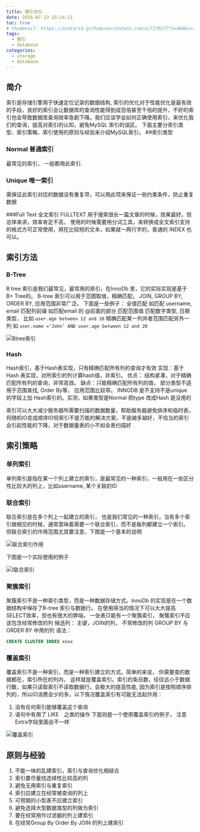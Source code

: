 ```yaml
---
title: 索引优化
date: 2016-07-13 15:14:11
toc: true
# thumbnail: https://avatars3.githubusercontent.com/u/7270177?s=460&v=4
tags:
  - 索引
  - database
categories:
  - storage
  - database
---
```


## 简介
索引是存储引擎用于快速定位记录的数据结构, 索引的优化对于性能优化是最有效的手段，良好的索引会让数据库的查询性能得到成百倍甚至千倍的提升，不好的索引也会导致数据库查询效率急剧下降。我们应该学会如何正确使用索引，来优化我们的查询，提高对索引的认知，避免MySQL 索引的误区。
下面主要分索引类型、索引策略、索引使用的原则与经验来介绍MySQL索引。
##索引类型

### Normal 普通索引
最常见的索引， 一般都用此索引.

### Unique  唯一索引
需保证此索引对应的数据没有重复项，可以用此项来保证一些约束条件，防止重复数据

###Full Text 全文索引
FULLTEXT 用于搜索很长一篇文章的时候，效果最好。但总体来讲，效率肯定不高， 使用的时候需要用分词工具，来转换成全文索引支持的格式方可正常使用，用在比较短的文本，如果就一两行字的，普通的 INDEX 也可以。

## 索引方法
###	B-Tree
B tree 索引是我们最常见，最常用的索引，在InnoDb 里，它的实际实现是基于B+ Tree的。
B-tree 索引可以用于范围取值，精确匹配， JOIN,  GROUP BY, ORDER BY, 应用范围非常广泛， 下面是一些例子：
全值匹配 如匹配 username, email
匹配列前缀 如匹配email 的 @前面的部分
匹配范围值 匹配数字类型, 日期类型， 比如  `user.age between 12 and 20`
精确匹配某一列并者范围匹配另外一列 如 `user.name =‘John’ AND user.age between 12 and 20`

![Btree索引](https://qhyxpicoss.kujiale.com/2018/12/17/LQL3LDQKAQBZOUTLAAAAAAA8_915x561.png)


###	Hash
Hash索引，基于Hash表实现，只有精确匹配所有列的查询才有效
实现：基于Hash 表实现，对所索引的列计算hash值，并索引。
优点： 结构紧凑，对于精确匹配所有列的查询，非常高效。
缺点：只能精确匹配所有列的值， 部分类型不适用于范围查找, Order By等， 应用范围比较窄。
INNODB 是不支持不是unique 的字段上加 Hash索引的。实测，如果类型是Normal 把type 改成Hash 是没用的


索引可以大大减少服务器所需要扫描的数据数量，帮助服务器避免排序和临时表，将随机IO变成顺序IO但索引不是万能的解决方案，不是越多越好，不恰当的索引会引起性能的下降，对于数据量表的小不如全表扫描好


## 索引策略	
###	单列索引
单列索引是指在某一个列上建立的索引，是最常见的一种索引，一般用在一些区分性比较大的列上，比如username, 某个关联的ID
###	联合索引
联合索引是在多个列上一起建立的索引， 也是我们常见的一种索引，当有多个索引做相交的时候，通常意味着需要一个联合索引，而不是每列都建立一个索引。
但联合索引的作用范围尤其要注意，下图是一个基本的说明

![联合索引作用](https://qhyxpicoss.kujiale.com/2018/12/17/LQLZ2NIKAQBZMZASAAAAADI8_476x398.png)

下图是一个实际使用的例子

![l联合索引](https://qhyxpicoss.kujiale.com/2018/12/17/LQL3LDQKAQBZOUTLAAAAAAI8_904x604.png)

### 聚簇索引
聚簇索引不是一种索引类型，而是一种数据存储方式。InnoDb 的实现是在一个数据结构中保存了B-tree 索引与数据行。
在使用得当的情况下可以大大提高SELECT效率，但也有很大的弊端， 一张表只能有一个聚簇索引， 聚簇索引不应该包含经常修改的列
候选列： 主键，JOIN的列， 不常修改的列 GROUP BY 与ORDER BY 中用的列
语法：
```sql
CREATE CLUSTER INDEX xxxx
```
### 覆盖索引
覆盖索引不是一种索引，而是一种索引建立的方式。简单的来说， 你需要查的数据都在，索引所在的列内， 这样就是覆盖索引。索引的条目数，往往远小于数据行数，如果只读取索引不读取数据行，会极大的提高性能, 因为索引是按照顺序排列的，所以IO消费会少的多，以下情况覆盖索引有可能无法起作用：
1. 没有任何索引能够覆盖这个查询
2. 语句中有用了 LIKE　之类的操作
下面则是一个使用覆盖索引的例子， 注意Extra字段里面会不一样

![覆盖索引](https://qhyxpicoss.kujiale.com/2018/12/17/LQLZ2NIKAQBZMZASAAAAADQ8_906x493.png)

## 原则与经验
1. 不能一味的乱建索引，索引与查询优化相结合
2. 索引要尽量找选择性比较高的列
3. 避免无用索引与重复索引
4. 索引应建立在经常被查询的列上
5. 可预期的小型表不应建立索引
6. 避免选择大型数据类型的列做为索引
7. 要在经常用作过滤器的列上建索引
8. 在经常Group By Order By  JOIN 的列上建索引
